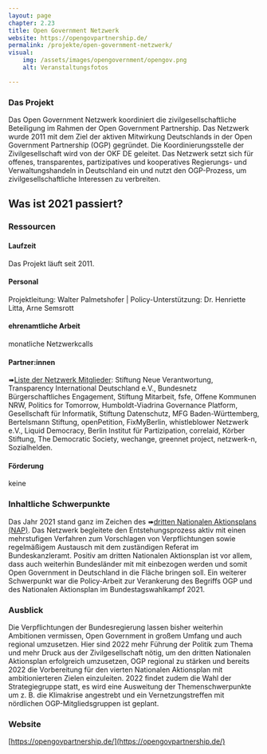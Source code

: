 ```yaml
---
layout: page
chapter: 2.23
title: Open Government Netzwerk
website: https://opengovpartnership.de/
permalink: /projekte/open-government-netzwerk/
visual:
    img: /assets/images/opengovernment/opengov.png
    alt: Veranstaltungsfotos

---
```


### Das Projekt
Das Open Government Netzwerk koordiniert die zivilgesellschaftliche Beteiligung im Rahmen der Open Government Partnership. Das Netzwerk wurde 2011 mit dem Ziel der aktiven Mitwirkung Deutschlands in der Open Government Partnership (OGP) gegründet. Die Koordinierungsstelle der Zivilgesellschaft wird von der OKF DE geleitet. Das Netzwerk setzt sich für offenes, transparentes, partizipatives und kooperatives Regierungs- und Verwaltungshandeln in Deutschland ein und nutzt den OGP-Prozess, um zivilgesellschaftliche Interessen zu verbreiten.

## Was ist 2021 passiert?

### Ressourcen

#### Laufzeit
Das Projekt läuft seit 2011. 

#### Personal
Projektleitung: Walter Palmetshofer | Policy-Unterstützung: Dr. Henriette Litta, Arne Semsrott

#### ehrenamtliche Arbeit
monatliche Netzwerkcalls

#### Partner:innen
➠[Liste der Netzwerk Mitglieder](https://opengovpartnership.de/netzwerk/): Stiftung Neue Verantwortung, Transparency International Deutschland e.V., Bundesnetz Bürgerschaftliches Engagement, Stiftung Mitarbeit, fsfe, Offene Kommunen NRW, Politics for Tomorrow, Humboldt-Viadrina Governance Platform, Gesellschaft für Informatik, Stiftung Datenschutz, MFG Baden-Württemberg, Bertelsmann Stiftung, openPetition, FixMyBerlin, whistleblower Netzwerk e.V., Liquid Democracy, Berlin Institut für Partizipation, correlaid, Körber Stiftung, The Democratic Society, wechange, greennet project, netzwerk-n, Sozialhelden. 

#### Förderung
keine

### Inhaltliche Schwerpunkte

Das Jahr 2021 stand ganz im Zeichen des ➠[dritten Nationalen Aktionsplans (NAP)](https://www.open-government-deutschland.de/opengov-de/dritter-nationaler-aktionsplan-verabschiedet-1936776). Das Netzwerk begleitete den Entstehungsprozess aktiv mit einen mehrstufigen Verfahren zum Vorschlagen von Verpflichtungen sowie regelmäßigem Austausch mit dem zuständigen Referat im Bundeskanzleramt. Positiv am dritten Nationalen Aktionsplan ist vor allem, dass auch weiterhin Bundesländer mit mit einbezogen werden und somit Open Government in Deutschland in die Fläche bringen soll. Ein weiterer Schwerpunkt war die Policy-Arbeit zur Verankerung des Begriffs OGP und des Nationalen Aktionsplan im  Bundestagswahlkampf 2021.

### Ausblick

Die Verpflichtungen der Bundesregierung lassen bisher weiterhin Ambitionen vermissen, Open Government in großem Umfang und auch regional umzusetzen. Hier sind 2022 mehr Führung der Politik zum Thema und mehr Druck aus der Zivilgesellschaft nötig, um den dritten Nationalen Aktionsplan erfolgreich umzusetzen, OGP regional zu stärken und bereits 2022 die Vorbereitung für den vierten Nationalen Aktionsplan mit ambitionierteren Zielen einzuleiten. 2022 findet zudem die Wahl der Strategiegruppe statt, es wird eine Ausweitung der Themenschwerpunkte um z. B. die Klimakrise angestrebt und ein Vernetzungstreffen mit nördlichen OGP-Mitgliedsgruppen ist geplant.



### Website

[https://opengovpartnership.de/](https://opengovpartnership.de/)
